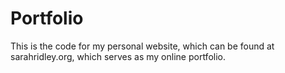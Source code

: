 # Portfolio

This is the code for my personal website, which can be found at sarahridley.org, which serves as my online portfolio.
